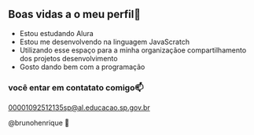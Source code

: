 ## Boas vidas a o meu perfil🥇

- Estou estudando Alura
- Estou me desenvolvendo na linguagem JavaScratch
- Utilizando esse espaço para a minha organizaçãoe compartilhamento dos projetos desenvolvimento
- Gosto dando bem com a programação

 ### você entar em contatato comigo📫

 00001092512135sp@al.educacao.sp.gov.br
 
 @brunohenrique
 🖤
